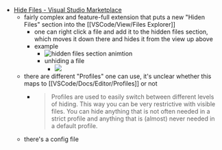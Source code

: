 - [Hide Files - Visual Studio Marketplace](https://marketplace.visualstudio.com/items?itemName=JeremyFunk.hidefiles)
	- fairly complex and feature-full extension that puts a new "Hiden Files" section into the [[VSCode/View/Files Explorer]]
		- one can right click a file and add it to the hidden files section, which moves it down there and hides it from the view up above
		- example
			- ![hidden files section animtion](https://i.imgur.com/mNNSGvz.gif)
			- unhiding a file
				- ![](https://i.imgur.com/MKg9EH6.gif)
	- there are different "Profiles" one can use, it's unclear whether this maps to [[VSCode/Docs/Editor/Profiles]] or not
		- > Profiles are used to easily switch between different levels of hiding. This way you can be very restrictive with visible files. You can hide anything that is not often needed in a strict profile and anything that is (almost) never needed in a default profile.
	- there's a config file